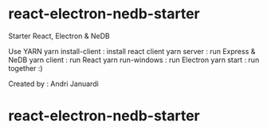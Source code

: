 # react-electron-nedb-starter

Starter React, Electron & NeDB

Use YARN
yarn install-client : install react client
yarn server : run Express & NeDB
yarn client : run React
yarn run-windows : run Electron
yarn start : run together :)

Created by : Andri Januardi

# react-electron-nedb-starter
